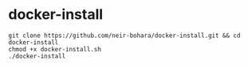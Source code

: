 # docker-install
	git clone https://github.com/neir-bohara/docker-install.git && cd docker-install
	chmod +x docker-install.sh
	./docker-install
